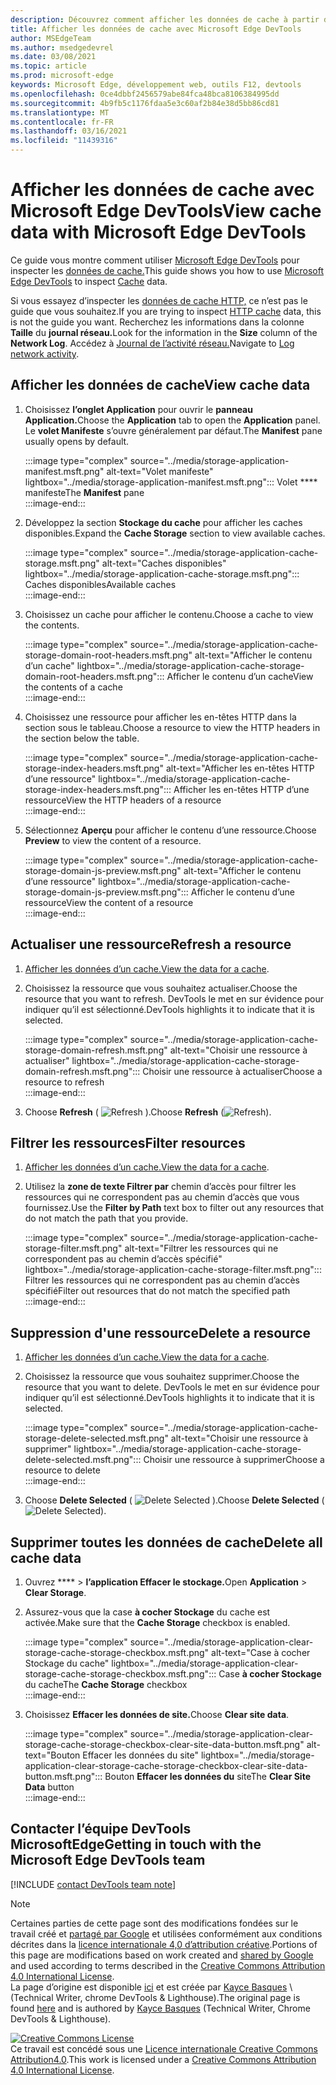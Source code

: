 ```yaml
---
description: Découvrez comment afficher les données de cache à partir du panneau Application de Microsoft Edge DevTools.
title: Afficher les données de cache avec Microsoft Edge DevTools
author: MSEdgeTeam
ms.author: msedgedevrel
ms.date: 03/08/2021
ms.topic: article
ms.prod: microsoft-edge
keywords: Microsoft Edge, développement web, outils F12, devtools
ms.openlocfilehash: 0ce4dbbf2456579abe84fca48bca8106384995dd
ms.sourcegitcommit: 4b9fb5c1176fdaa5e3c60af2b84e38d5bb86cd81
ms.translationtype: MT
ms.contentlocale: fr-FR
ms.lasthandoff: 03/16/2021
ms.locfileid: "11439316"
---
```

<!-- Copyright Kayce Basques 

   Licensed under the Apache License, Version 2.0 (the "License");
   you may not use this file except in compliance with the License.
   You may obtain a copy of the License at

       https://www.apache.org/licenses/LICENSE-2.0

   Unless required by applicable law or agreed to in writing, software
   distributed under the License is distributed on an "AS IS" BASIS,
   WITHOUT WARRANTIES OR CONDITIONS OF ANY KIND, either express or implied.
   See the License for the specific language governing permissions and
   limitations under the License.  -->

# <a name="view-cache-data-with-microsoft-edge-devtools"></a><span data-ttu-id="ac372-104">Afficher les données de cache avec Microsoft Edge DevTools</span><span class="sxs-lookup"><span data-stu-id="ac372-104">View cache data with Microsoft Edge DevTools</span></span>  

<span data-ttu-id="ac372-105">Ce guide vous montre comment utiliser [Microsoft Edge DevTools][MicrosoftEdgeDevTools] pour inspecter les [données de cache.][MDNCache]</span><span class="sxs-lookup"><span data-stu-id="ac372-105">This guide shows you how to use [Microsoft Edge DevTools][MicrosoftEdgeDevTools] to inspect [Cache][MDNCache] data.</span></span>  

<span data-ttu-id="ac372-106">Si vous essayez d’inspecter les [données de cache HTTP,][MDNHTTPCaching] ce n’est pas le guide que vous souhaitez.</span><span class="sxs-lookup"><span data-stu-id="ac372-106">If you are trying to inspect [HTTP cache][MDNHTTPCaching] data, this is not the guide you want.</span></span>  <span data-ttu-id="ac372-107">Recherchez les informations dans la colonne **Taille** du **journal réseau.**</span><span class="sxs-lookup"><span data-stu-id="ac372-107">Look for the information in the **Size** column of the **Network Log**.</span></span>  <span data-ttu-id="ac372-108">Accédez à [Journal de l’activité réseau.][DevtoolsNetworkLogActivity]</span><span class="sxs-lookup"><span data-stu-id="ac372-108">Navigate to [Log network activity][DevtoolsNetworkLogActivity].</span></span>  

## <a name="view-cache-data"></a><span data-ttu-id="ac372-109">Afficher les données de cache</span><span class="sxs-lookup"><span data-stu-id="ac372-109">View cache data</span></span>  

1.  <span data-ttu-id="ac372-110">Choisissez **l’onglet Application** pour ouvrir le **panneau Application.**</span><span class="sxs-lookup"><span data-stu-id="ac372-110">Choose the **Application** tab to open the **Application** panel.</span></span>  <span data-ttu-id="ac372-111">Le **volet Manifeste** s’ouvre généralement par défaut.</span><span class="sxs-lookup"><span data-stu-id="ac372-111">The **Manifest** pane usually opens by default.</span></span>  
    
    :::image type="complex" source="../media/storage-application-manifest.msft.png" alt-text="Volet manifeste" lightbox="../media/storage-application-manifest.msft.png":::
       <span data-ttu-id="ac372-113">Volet \*\*\*\* manifeste</span><span class="sxs-lookup"><span data-stu-id="ac372-113">The **Manifest** pane</span></span>  
    :::image-end:::  
    
1.  <span data-ttu-id="ac372-114">Développez la section **Stockage du cache** pour afficher les caches disponibles.</span><span class="sxs-lookup"><span data-stu-id="ac372-114">Expand the **Cache Storage** section to view available caches.</span></span>  
    
    :::image type="complex" source="../media/storage-application-cache-storage.msft.png" alt-text="Caches disponibles" lightbox="../media/storage-application-cache-storage.msft.png":::
       <span data-ttu-id="ac372-116">Caches disponibles</span><span class="sxs-lookup"><span data-stu-id="ac372-116">Available caches</span></span>  
    :::image-end:::  
    
1.  <span data-ttu-id="ac372-117">Choisissez un cache pour afficher le contenu.</span><span class="sxs-lookup"><span data-stu-id="ac372-117">Choose a cache to view the contents.</span></span>  
    
    :::image type="complex" source="../media/storage-application-cache-storage-domain-root-headers.msft.png" alt-text="Afficher le contenu d’un cache" lightbox="../media/storage-application-cache-storage-domain-root-headers.msft.png":::
       <span data-ttu-id="ac372-119">Afficher le contenu d’un cache</span><span class="sxs-lookup"><span data-stu-id="ac372-119">View the contents of a cache</span></span>  
    :::image-end:::  
    
1.  <span data-ttu-id="ac372-120">Choisissez une ressource pour afficher les en-têtes HTTP dans la section sous le tableau.</span><span class="sxs-lookup"><span data-stu-id="ac372-120">Choose a resource to view the HTTP headers in the section below the table.</span></span>  
    
    :::image type="complex" source="../media/storage-application-cache-storage-index-headers.msft.png" alt-text="Afficher les en-têtes HTTP d’une ressource" lightbox="../media/storage-application-cache-storage-index-headers.msft.png":::
       <span data-ttu-id="ac372-122">Afficher les en-têtes HTTP d’une ressource</span><span class="sxs-lookup"><span data-stu-id="ac372-122">View the HTTP headers of a resource</span></span>  
    :::image-end:::  
    
1.  <span data-ttu-id="ac372-123">Sélectionnez **Aperçu** pour afficher le contenu d’une ressource.</span><span class="sxs-lookup"><span data-stu-id="ac372-123">Choose **Preview** to view the content of a resource.</span></span>  
    
    :::image type="complex" source="../media/storage-application-cache-storage-domain-js-preview.msft.png" alt-text="Afficher le contenu d’une ressource" lightbox="../media/storage-application-cache-storage-domain-js-preview.msft.png":::
       <span data-ttu-id="ac372-125">Afficher le contenu d’une ressource</span><span class="sxs-lookup"><span data-stu-id="ac372-125">View the content of a resource</span></span>  
    :::image-end:::  
    
## <a name="refresh-a-resource"></a><span data-ttu-id="ac372-126">Actualiser une ressource</span><span class="sxs-lookup"><span data-stu-id="ac372-126">Refresh a resource</span></span>  

1.  <span data-ttu-id="ac372-127">[Afficher les données d’un cache.](#view-cache-data)</span><span class="sxs-lookup"><span data-stu-id="ac372-127">[View the data for a cache](#view-cache-data).</span></span>  
1.  <span data-ttu-id="ac372-128">Choisissez la ressource que vous souhaitez actualiser.</span><span class="sxs-lookup"><span data-stu-id="ac372-128">Choose the resource that you want to refresh.</span></span>  <span data-ttu-id="ac372-129">DevTools le met en sur évidence pour indiquer qu’il est sélectionné.</span><span class="sxs-lookup"><span data-stu-id="ac372-129">DevTools highlights it to indicate that it is selected.</span></span>  
    
    :::image type="complex" source="../media/storage-application-cache-storage-domain-refresh.msft.png" alt-text="Choisir une ressource à actualiser" lightbox="../media/storage-application-cache-storage-domain-refresh.msft.png":::
       <span data-ttu-id="ac372-131">Choisir une ressource à actualiser</span><span class="sxs-lookup"><span data-stu-id="ac372-131">Choose a resource to refresh</span></span>  
    :::image-end:::  
    
1.  <span data-ttu-id="ac372-132">Choose **Refresh** \( ![ Refresh ](../media/refresh-icon.msft.png) \).</span><span class="sxs-lookup"><span data-stu-id="ac372-132">Choose **Refresh** \(![Refresh](../media/refresh-icon.msft.png)\).</span></span>  
    
## <a name="filter-resources"></a><span data-ttu-id="ac372-133">Filtrer les ressources</span><span class="sxs-lookup"><span data-stu-id="ac372-133">Filter resources</span></span>  

1.  <span data-ttu-id="ac372-134">[Afficher les données d’un cache.](#view-cache-data)</span><span class="sxs-lookup"><span data-stu-id="ac372-134">[View the data for a cache](#view-cache-data).</span></span>  
1.  <span data-ttu-id="ac372-135">Utilisez la **zone de texte Filtrer par** chemin d’accès pour filtrer les ressources qui ne correspondent pas au chemin d’accès que vous fournissez.</span><span class="sxs-lookup"><span data-stu-id="ac372-135">Use the **Filter by Path** text box to filter out any resources that do not match the path that you provide.</span></span>  
    
    :::image type="complex" source="../media/storage-application-cache-storage-filter.msft.png" alt-text="Filtrer les ressources qui ne correspondent pas au chemin d’accès spécifié" lightbox="../media/storage-application-cache-storage-filter.msft.png":::
       <span data-ttu-id="ac372-137">Filtrer les ressources qui ne correspondent pas au chemin d’accès spécifié</span><span class="sxs-lookup"><span data-stu-id="ac372-137">Filter out resources that do not match the specified path</span></span>  
    :::image-end:::  
    
## <a name="delete-a-resource"></a><span data-ttu-id="ac372-138">Suppression d'une ressource</span><span class="sxs-lookup"><span data-stu-id="ac372-138">Delete a resource</span></span>  

1.  <span data-ttu-id="ac372-139">[Afficher les données d’un cache.](#view-cache-data)</span><span class="sxs-lookup"><span data-stu-id="ac372-139">[View the data for a cache](#view-cache-data).</span></span>  
1.  <span data-ttu-id="ac372-140">Choisissez la ressource que vous souhaitez supprimer.</span><span class="sxs-lookup"><span data-stu-id="ac372-140">Choose the resource that you want to delete.</span></span>  <span data-ttu-id="ac372-141">DevTools le met en sur évidence pour indiquer qu’il est sélectionné.</span><span class="sxs-lookup"><span data-stu-id="ac372-141">DevTools highlights it to indicate that it is selected.</span></span>  
    
    :::image type="complex" source="../media/storage-application-cache-storage-delete-selected.msft.png" alt-text="Choisir une ressource à supprimer" lightbox="../media/storage-application-cache-storage-delete-selected.msft.png":::
       <span data-ttu-id="ac372-143">Choisir une ressource à supprimer</span><span class="sxs-lookup"><span data-stu-id="ac372-143">Choose a resource to delete</span></span>  
    :::image-end:::  
    
1.  <span data-ttu-id="ac372-144">Choose **Delete Selected** \( ![ Delete Selected ](../media/delete-icon.msft.png) \).</span><span class="sxs-lookup"><span data-stu-id="ac372-144">Choose **Delete Selected** \(![Delete Selected](../media/delete-icon.msft.png)\).</span></span>  
    
## <a name="delete-all-cache-data"></a><span data-ttu-id="ac372-145">Supprimer toutes les données de cache</span><span class="sxs-lookup"><span data-stu-id="ac372-145">Delete all cache data</span></span>  

1.  <span data-ttu-id="ac372-146">Ouvrez \*\*\*\*  >  **l’application Effacer le stockage.**</span><span class="sxs-lookup"><span data-stu-id="ac372-146">Open **Application** > **Clear Storage**.</span></span>  
1.  <span data-ttu-id="ac372-147">Assurez-vous que la case **à cocher Stockage** du cache est activée.</span><span class="sxs-lookup"><span data-stu-id="ac372-147">Make sure that the **Cache Storage** checkbox is enabled.</span></span>  
    
    :::image type="complex" source="../media/storage-application-clear-storage-cache-storage-checkbox.msft.png" alt-text="Case à cocher Stockage du cache" lightbox="../media/storage-application-clear-storage-cache-storage-checkbox.msft.png":::
       <span data-ttu-id="ac372-149">Case **à cocher Stockage** du cache</span><span class="sxs-lookup"><span data-stu-id="ac372-149">The **Cache Storage** checkbox</span></span>  
    :::image-end:::  
    
1.  <span data-ttu-id="ac372-150">Choisissez **Effacer les données de site.**</span><span class="sxs-lookup"><span data-stu-id="ac372-150">Choose **Clear site data**.</span></span>  
    
    :::image type="complex" source="../media/storage-application-clear-storage-cache-storage-checkbox-clear-site-data-button.msft.png" alt-text="Bouton Effacer les données du site" lightbox="../media/storage-application-clear-storage-cache-storage-checkbox-clear-site-data-button.msft.png":::
       <span data-ttu-id="ac372-152">Bouton **Effacer les données du** site</span><span class="sxs-lookup"><span data-stu-id="ac372-152">The **Clear Site Data** button</span></span>  
    :::image-end:::  
    
## <a name="getting-in-touch-with-the-microsoft-edge-devtools-team"></a><span data-ttu-id="ac372-153">Contacter l’équipe DevTools MicrosoftEdge</span><span class="sxs-lookup"><span data-stu-id="ac372-153">Getting in touch with the Microsoft Edge DevTools team</span></span>  

[!INCLUDE [contact DevTools team note](../includes/contact-devtools-team-note.md)]  

<!-- links -->  

[MicrosoftEdgeDevTools]: ../../devtools-guide-chromium/index.md "Outils de développement Microsoft Edge (Chromium) | Documents Microsoft"  
[DevtoolsNetworkLogActivity]: ../network/index.md#log-network-activity  "Journal de l’activité réseau | Documents Microsoft"  

[MDNCache]: https://developer.mozilla.org/docs/Web/API/Cache "Cache | MDN"  
[MDNHTTPCaching]: https://developer.mozilla.org/docs/Web/HTTP/Caching "Mise en cache HTTP | MDN"  

> [!NOTE]
> <span data-ttu-id="ac372-158">Certaines parties de cette page sont des modifications fondées sur le travail créé et [partagé par Google][GoogleSitePolicies] et utilisées conformément aux conditions décrites dans la [licence internationale 4,0 d’attribution créative][CCA4IL].</span><span class="sxs-lookup"><span data-stu-id="ac372-158">Portions of this page are modifications based on work created and [shared by Google][GoogleSitePolicies] and used according to terms described in the [Creative Commons Attribution 4.0 International License][CCA4IL].</span></span>  
> <span data-ttu-id="ac372-159">La page d’origine est disponible [ici](https://developers.google.com/web/tools/chrome-devtools/storage/cache) et est créée par [Kayce Basques][KayceBasques] \ (Technical Writer, chrome DevTools \& Lighthouse\).</span><span class="sxs-lookup"><span data-stu-id="ac372-159">The original page is found [here](https://developers.google.com/web/tools/chrome-devtools/storage/cache) and is authored by [Kayce Basques][KayceBasques] \(Technical Writer, Chrome DevTools \& Lighthouse\).</span></span>  

[![Creative Commons License][CCby4Image]][CCA4IL]  
<span data-ttu-id="ac372-161">Ce travail est concédé sous une [Licence internationale Creative Commons Attribution4.0][CCA4IL].</span><span class="sxs-lookup"><span data-stu-id="ac372-161">This work is licensed under a [Creative Commons Attribution 4.0 International License][CCA4IL].</span></span>  

[CCA4IL]: https://creativecommons.org/licenses/by/4.0  
[CCby4Image]: https://i.creativecommons.org/l/by/4.0/88x31.png  
[GoogleSitePolicies]: https://developers.google.com/terms/site-policies  
[KayceBasques]: https://developers.google.com/web/resources/contributors/kaycebasques  

